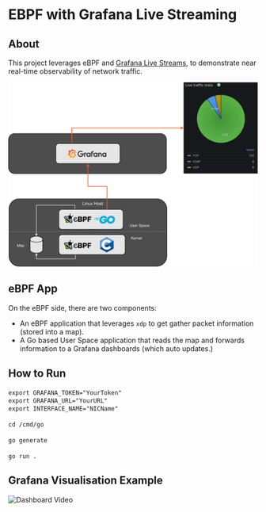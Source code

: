 # EBPF with Grafana Live Streaming

## About

This project leverages eBPF and [Grafana Live Streams](https://grafana.com/docs/grafana/latest/setup-grafana/set-up-grafana-live/), to demonstrate near real-time observability of network traffic.

![Image depicting intended architecture](/images/ebpf-diagram-transparent.drawio.png)

## eBPF App

On the eBPF side, there are two components:

* An eBPF application that leverages `xdp` to get gather packet information (stored into a map).
* A Go based User Space application that reads the map and forwards information to a Grafana dashboards (which auto updates.)

## How to Run

```
export GRAFANA_TOKEN="YourToken"
export GRAFANA_URL="YourURL"
export INTERFACE_NAME="NICName"

cd /cmd/go

go generate

go run .
```

## Grafana Visualisation Example

![Dashboard Video](./images/dashboard.gif)